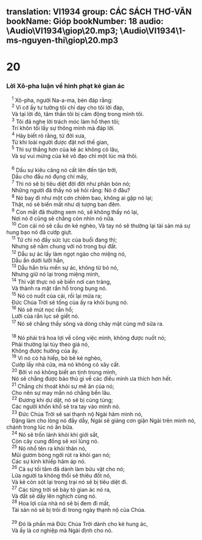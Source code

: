 translation: VI1934
group: CÁC SÁCH THƠ-VĂN
bookName: Gióp 
bookNumber: 18
audio: \Audio\VI1934\giop\20.mp3; \Audio\VI1934\1-ms-nguyen-thi\giop\20.mp3
-------

<div class="title"><h1>20</h1><h3>Lời Xô-pha luận về hình phạt kẻ gian ác</h3></div>
<span class="verse giop_20_1"> <sup>1</sup> Xô-pha, người Na-a-ma, bèn đáp rằng: <br/></span>
<span class="verse giop_20_2"> <sup>2</sup> Vì cớ ấy tư tưởng tôi chỉ dạy cho tôi lời đáp, <br/> Và tại lời đó, tâm thần tôi bị cảm động trong mình tôi. <br/></span>
<span class="verse giop_20_3"> <sup>3</sup> Tôi đã nghe lời trách móc làm hổ thẹn tôi; <br/> Trí khôn tôi lấy sự thông minh mà đáp lời. <br/></span>
<span class="verse giop_20_4"> <sup>4</sup> Hãy biết rõ rằng, từ đời xưa, <br/> Từ khi loài người được đặt nơi thế gian, <br/></span>
<span class="verse giop_20_5"> <sup>5</sup> Thì sự thắng hơn của kẻ ác không có lâu, <br/> Và sự vui mừng của kẻ vô đạo chỉ một lúc mà thôi. <br/> <br/></span>
<span class="verse giop_20_6"> <sup>6</sup> Dầu sự kiêu căng nó cất lên đến tận trời, <br/> Dầu cho đầu nó đụng chí mây, <br/></span>
<span class="verse giop_20_7"> <sup>7</sup> Thì nó sẽ bị tiêu diệt đời đời như phân bón nó; <br/> Những người đã thấy nó sẽ hỏi rằng: Nó ở đâu? <br/></span>
<span class="verse giop_20_8"> <sup>8</sup> Nó bay đi như một cơn chiêm bao, không ai gặp nó lại; <br/> Thật, nó sẽ biến mất như dị tượng ban đêm. <br/></span>
<span class="verse giop_20_9"> <sup>9</sup> Con mắt đã thường xem nó, sẽ không thấy nó lại, <br/> Nơi nó ở cũng sẽ chẳng còn nhìn nó nữa. <br/></span>
<span class="verse giop_20_10"> <sup>10</sup> Con cái nó sẽ cầu ơn kẻ nghèo, Và tay nó sẽ thường lại tài sản mà sự hung bạo nó đã cướp giựt. <br/></span>
<span class="verse giop_20_11"> <sup>11</sup> Tứ chi nó đầy sức lực của buổi đang thì; <br/> Nhưng sẽ nằm chung với nó trong bụi đất. <br/></span>
<span class="verse giop_20_12"> <sup>12</sup> Dẫu sự ác lấy làm ngọt ngào cho miệng nó, <br/> Dẫu ẩn dưới lưỡi hắn, <br/></span>
<span class="verse giop_20_13"> <sup>13</sup> Dẫu hắn tríu mến sự ác, không từ bỏ nó, <br/> Nhưng giữ nó lại trong miệng mình, <br/></span>
<span class="verse giop_20_14"> <sup>14</sup> Thì vật thực nó sẽ biến nơi can tràng, <br/> Và thành ra mật rắn hổ trong bụng nó. <br/></span>
<span class="verse giop_20_15"> <sup>15</sup> Nó có nuốt của cải, rồi lại mửa ra; <br/> Đức Chúa Trời sẽ tống của ấy ra khỏi bụng nó. <br/></span>
<span class="verse giop_20_16"> <sup>16</sup> Nó sẽ mút nọc rắn hổ; <br/> Lưỡi của rắn lục sẽ giết nó. <br/></span>
<span class="verse giop_20_17"> <sup>17</sup> Nó sẽ chẳng thấy sông và dòng chảy mật cùng mỡ sữa ra. <br/> <br/></span>
<span class="verse giop_20_18"> <sup>18</sup> Nó phải trả hoa lợi về công việc mình, không được nuốt nó; <br/> Phải thường lại tùy theo giá nó, <br/> Không được hưởng của ấy. <br/></span>
<span class="verse giop_20_19"> <sup>19</sup> Vì nó có hà hiếp, bỏ bê kẻ nghèo, <br/> Cướp lấy nhà cửa, mà nó không có xây cất. <br/></span>
<span class="verse giop_20_20"> <sup>20</sup> Bởi vì nó không biết an tịnh trong mình, <br/> Nó sẽ chẳng được bảo thủ gì về các điều mình ưa thích hơn hết. <br/></span>
<span class="verse giop_20_21"> <sup>21</sup> Chẳng chi thoát khỏi sự mê ăn của nó; <br/> Cho nên sự may mắn nó chẳng bền lâu. <br/></span>
<span class="verse giop_20_22"> <sup>22</sup> Đương khi dư dật, nó sẽ bị cùng túng; <br/> Các người khốn khổ sẽ tra tay vào mình nó. <br/></span>
<span class="verse giop_20_23"> <sup>23</sup> Đức Chúa Trời sẽ sai thạnh nộ Ngài hãm mình nó, <br/> Đặng làm cho lòng nó đầy dẫy, Ngài sẽ giáng cơn giận Ngài trên mình nó, chánh trong lúc nó ăn bữa. <br/></span>
<span class="verse giop_20_24"> <sup>24</sup> Nó sẽ trốn lánh khỏi khí giới sắt, <br/> Còn cây cung đồng sẽ xoi lủng nó. <br/></span>
<span class="verse giop_20_25"> <sup>25</sup> Nó nhổ tên ra khỏi thân nó, <br/> Mũi gươm bóng ngời rút ra khỏi gan nó; <br/> Các sự kinh khiếp hãm áp nó. <br/></span>
<span class="verse giop_20_26"> <sup>26</sup> Cả sự tối tăm đã dành làm bửu vật cho nó; <br/> Lửa người ta không thổi sẽ thiêu đốt nó, <br/> Và kẻ còn sót lại trong trại nó sẽ bị tiêu diệt đi. <br/></span>
<span class="verse giop_20_27"> <sup>27</sup> Các từng trời sẽ bày tỏ gian ác nó ra, <br/> Và đất sẽ dấy lên nghịch cùng nó. <br/></span>
<span class="verse giop_20_28"> <sup>28</sup> Hoa lợi của nhà nó sẽ bị đem đi mất, <br/> Tài sản nó sẽ bị trôi đi trong ngày thạnh nộ của Chúa. <br/> <br/></span>
<span class="verse giop_20_29"> <sup>29</sup> Đó là phần mà Đức Chúa Trời dành cho kẻ hung ác, <br/> Và ấy là cơ nghiệp mà Ngài định cho nó. <br/></span>
